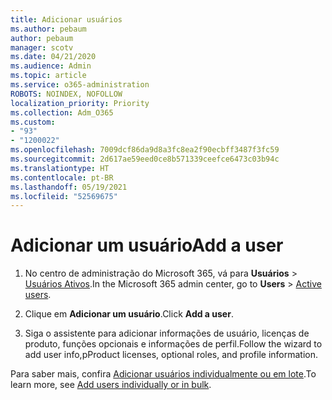 ```yaml
---
title: Adicionar usuários
ms.author: pebaum
author: pebaum
manager: scotv
ms.date: 04/21/2020
ms.audience: Admin
ms.topic: article
ms.service: o365-administration
ROBOTS: NOINDEX, NOFOLLOW
localization_priority: Priority
ms.collection: Adm_O365
ms.custom:
- "93"
- "1200022"
ms.openlocfilehash: 7009dcf86da9d8a3fc8ea2f90ecbff3487f3fc59
ms.sourcegitcommit: 2d617ae59eed0ce8b571339ceefce6473c03b94c
ms.translationtype: HT
ms.contentlocale: pt-BR
ms.lasthandoff: 05/19/2021
ms.locfileid: "52569675"
---
```

# <a name="add-a-user"></a><span data-ttu-id="adc99-102">Adicionar um usuário</span><span class="sxs-lookup"><span data-stu-id="adc99-102">Add a user</span></span>

1. <span data-ttu-id="adc99-103">No centro de administração do Microsoft 365, vá para **Usuários** > [Usuários Ativos](https://admin.microsoft.com/Adminportal/Home?source=applauncher#/users).</span><span class="sxs-lookup"><span data-stu-id="adc99-103">In the Microsoft 365 admin center, go to **Users** > [Active users](https://admin.microsoft.com/Adminportal/Home?source=applauncher#/users).</span></span>

2. <span data-ttu-id="adc99-104">Clique em **Adicionar um usuário**.</span><span class="sxs-lookup"><span data-stu-id="adc99-104">Click **Add a user**.</span></span>

3. <span data-ttu-id="adc99-105">Siga o assistente para adicionar informações de usuário, licenças de produto, funções opcionais e informações de perfil.</span><span class="sxs-lookup"><span data-stu-id="adc99-105">Follow the wizard to add user info,pProduct licenses, optional roles, and profile information.</span></span>

<span data-ttu-id="adc99-106">Para saber mais, confira [Adicionar usuários individualmente ou em lote](/microsoft-365/admin/add-users/add-users).</span><span class="sxs-lookup"><span data-stu-id="adc99-106">To learn more, see [Add users individually or in bulk](/microsoft-365/admin/add-users/add-users).</span></span>